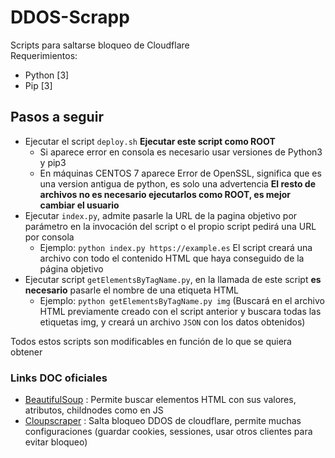 # DDOS-Scrapp
Scripts para saltarse bloqueo de Cloudflare <br>
Requerimientos:
- Python [3]
- Pip [3]
## Pasos a seguir
- Ejecutar el script `deploy.sh` **Ejecutar este script como ROOT**
	- Si aparece error en consola es necesario usar versiones de Python3 y pip3
	- En máquinas CENTOS 7 aparece Error de OpenSSL, significa que es una version antigua de python, es solo una advertencia
**El resto de archivos no es necesario ejecutarlos como ROOT, es mejor cambiar el usuario**
- Ejecutar `index.py`, admite pasarle la URL de la pagina objetivo por parámetro en la invocación del script o el propio script pedirá una URL por consola
	- Ejemplo: `python index.py https://example.es`
	El script creará una archivo con todo el contenido HTML que haya conseguido de la página objetivo
- Ejecutar script `getElementsByTagName.py`, en la llamada de este script **es necesario** pasarle el nombre de una etiqueta HTML
	- Ejemplo: `python getElementsByTagName.py img` (Buscará en el archivo HTML previamente creado con el script anterior y buscara todas las etiquetas img, y creará un archivo `JSON` con los datos obtenidos)

Todos estos scripts son modificables en función de lo que se quiera obtener
### Links DOC oficiales
- [BeautifulSoup](https://www.crummy.com/software/BeautifulSoup/bs4/doc/) : Permite buscar elementos HTML con sus valores, atributos, childnodes como en JS
- [Cloupscraper](https://pypi.org/project/cloudscraper/) : Salta bloqueo DDOS de cloudflare, permite muchas configuraciones (guardar cookies, sessiones, usar otros clientes para evitar bloqueo)
